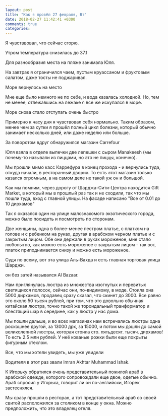 ```yaml
---
layout: post
title: "Как я провёл 27 февраля, Вт"
date: 2018-02-27 11:42:41 +0300
comments: true
categories: 
---
```

Я чувстввовал, что сейчас сгорю.

Утром температура снизилась до 37.1

Для разнообразия места на пляже занимала Юля.

На завтрак я ограничился чаем, пустым круассаном и фруктовым салатом, даже тосты не поджаривал.

Море вернулось на место

Мне еще было немного не по себе, и вода казалась холодной. Но, тем не менее, отлежавшись на лежаке я все же искупался в море.

Море снова стало отступать очень быстро

Примерно к часу дня я чувствовал себя нормально. Таким образом, менее чем за сутки я прошёл полный цикл болезни, который обычно занимает несколько дней, или даже неделю или больше.


За поворотом вдруг обнаружился магазин Carrefour

Юля взяла в отделе выпечки две лепешки с сыром Manakeesh (мы почему-то называли из пиццами, но это не пиццы, конечно).


Мы прошли мимо касс Каррефура в конец прохода - и вернулись туда, откуда начали, в ресторанный дворик. То есть этот магазин только казался огромным, а на самом деле не такой уж  он и большой.

Как мы помним, через дорогу от Шарджа-Сити-Центра находится Gift Market, в который мы в прошлый раз так и не сходили, так что мы пошли туда, вход с главной улицы. На фасаде написано "Все от 0.01 до 10 дирхамов"

Так я оказался один на улице малознакомого экзотического города, можно было посидеть и посмотреть по сторонам.

Две женщины, одна в более-менее пестром платье, с платком на голове и с ребенком на руках, другая в арабском черном платье и с закрытым лицом. Обе они держали в руках мороженое, мне стало любопытно, как можно есть мороженое с закрытым лицом - так вот, платок приподнимается снизу и можно есть мороженое.   

Судя по всему, вот эта улица Аль-Вахда и есть главная торговая улица Шарджи. 

он без затей назывался Al Bazaar.

Нам приглянулась люстра из множества изогнутых и перевитых светящихся полосок, сейчас они, по-видимому, в моде. Стоила она 5000 дирхамов, продавец сразу сказал, что скинет до 3000. Все равно это около 50 тысяч рублей, при том, что это довольно обычная китайская люстра, точно такой же тороидальный транформатор и блестящий шар в середине, как у люстр у нас дома.

Мы пошли дальше, и во всех магазинах нам встречались люстры одна роскошнее другой, за 13000 дрх, за 15000, и потом мы дошли до самой великолепной люстры, которая стоила сто. пятьдесят. тысяч. дирхамов! То есть 2.5 млн рублей. У неё кованые рожки были еще покрыты фигурным стеклом.

Все, что мы хотели увидеть, мы уже увидели

Водителя в этот раз звали Imran Akhtar Muhammad Ishak.

К Игорьку обратился очень представительный пожилой араб в арабской одежде, которого сопровождали еще двое, одетые обычно. Араб спросил у Игорька, говорит ли он по-английски, Игорек застеснялся. 

Мы сразу прошли в ресторан, а тот представительный араб со своей свитой расположился за столиком в конце у окна. Можно предположить, что это владелец отеля.